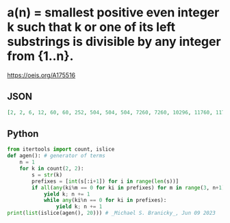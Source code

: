 # a\(n\) \= smallest positive even integer k such that k or one of its left substrings is divisible by any integer from \{1\.\.n\}\.
https://oeis.org/A175516
## JSON
```JSON
[2, 2, 6, 12, 60, 60, 252, 504, 504, 504, 7260, 7260, 10296, 11760, 11760, 11760, 56160, 56160, 198016, 198016, 1176480, 1323008, 2992500, 6240366, 13442580, 13442580, 37536408, 37536408, 90725804, 90725804, 319800096, 319800096, 319800096, 800640126, 2201169600, 2201169600, 4656965040, 5250966084, 5250966084]
```
## Python
```Python
from itertools import count, islice
def agen(): # generator of terms
    n = 1
    for k in count(2, 2):
        s = str(k)
        prefixes = [int(s[:i+1]) for i in range(len(s))]
        if all(any(ki%m == 0 for ki in prefixes) for m in range(3, n+1)):
            yield k; n += 1
            while any(ki%n == 0 for ki in prefixes):
                yield k; n += 1
print(list(islice(agen(), 20))) # _Michael S. Branicky_, Jun 09 2023
```
